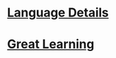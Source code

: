 # [Language Details](https://github.com/debacoding/HTML/tree/main/Language%20Details)

# [Great Learning]()
